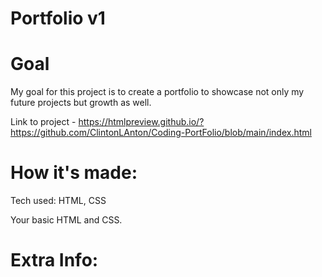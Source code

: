 # Portfolio v1
# Goal 
My goal for this project is to create a portfolio to showcase not only my future projects but growth as well. 

Link to project - https://htmlpreview.github.io/?https://github.com/ClintonLAnton/Coding-PortFolio/blob/main/index.html

# How it's made:
<bold>Tech used:<bold> HTML, CSS

Your basic HTML and CSS. 

# Extra Info:
